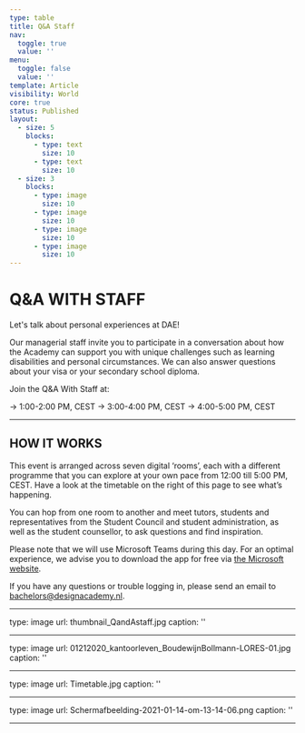 ```yaml
---
type: table
title: Q&A Staff
nav:
  toggle: true
  value: ''
menu:
  toggle: false
  value: ''
template: Article
visibility: World
core: true
status: Published
layout:
  - size: 5
    blocks:
      - type: text
        size: 10
      - type: text
        size: 10
  - size: 3
    blocks:
      - type: image
        size: 10
      - type: image
        size: 10
      - type: image
        size: 10
      - type: image
        size: 10
---
```


# Q&A WITH STAFF

Let's talk about personal experiences at DAE!

Our managerial staff invite you to participate in a conversation about how the Academy can support you with unique challenges such as learning disabilities and personal circumstances. We can also answer questions about your visa or your secondary school diploma.

Join the Q&A With Staff at: 

→ 1:00-2:00 PM, CEST
→ 3:00-4:00 PM, CEST
→ 4:00-5:00 PM, CEST

---

## HOW IT WORKS

This event is arranged across seven digital ‘rooms’, each with a different programme that you can explore at your own pace from 12:00 till 5:00 PM, CEST. Have a look at the timetable on the right of this page to see what’s happening.

You can hop from one room to another and meet tutors, students and representatives from the Student Council and student administration, as well as the student counsellor, to ask questions and find inspiration.

Please note that we will use Microsoft Teams during this day. For an optimal experience, we advise you to download the app for free via [the Microsoft website](https://www.microsoft.com/nl-nl/microsoft-365/microsoft-teams/download-app).

If you have any questions or trouble logging in, please send an email to <bachelors@designacademy.nl>.

---

type: image
url: thumbnail_QandAstaff.jpg
caption: ''

---

type: image
url: 01212020_kantoorleven_BoudewijnBollmann-LORES-01.jpg
caption: ''

---

type: image
url: Timetable.jpg
caption: ''

---

type: image
url: Schermafbeelding-2021-01-14-om-13-14-06.png
caption: ''

---
